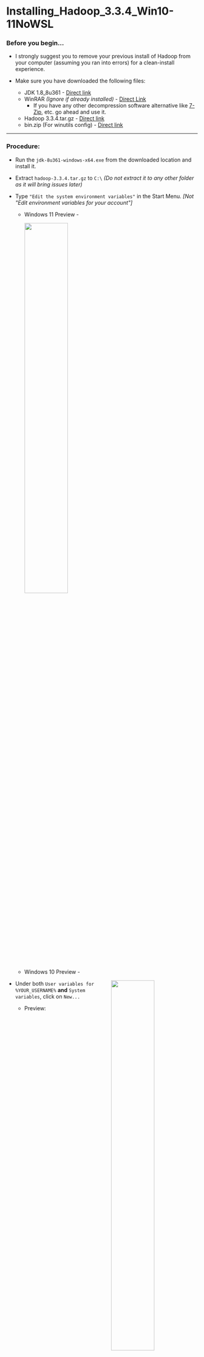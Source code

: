 # Installing_Hadoop_3.3.4_Win10-11NoWSL


### Before you begin...
- I strongly suggest you to remove your previous install of Hadoop from your computer (assuming you ran into errors) for a clean-install experience.

- Make sure you have downloaded the following files:
  - JDK 1.8_8u361 - [Direct link](https://drive.google.com/file/d/1MG3shs65Zpb-ZR_11GUM3WD7VSoGENfQ/view?usp=share_link)
  - WinRAR _(Ignore if already installed)_ - [Direct Link](https://www.win-rar.com/fileadmin/winrar-versions/winrar/winrar-x64-620.exe)
    - If you have any other decompression software alternative like [7-Zip](https://www.7-zip.org/download.html), etc. go ahead and use it.
  - Hadoop 3.3.4.tar.gz - [Direct link](https://dlcdn.apache.org/hadoop/common/hadoop-3.3.4/hadoop-3.3.4.tar.gz)
  - bin.zip (For winutils config) - [Direct link](https://github.com/Suriya2210/Installing_Hadoop_3.3.4_Win10-11NoWSL/raw/main/Resources/bin.zip)

---
### Procedure:
- Run the `jdk-8u361-windows-x64.exe` from the downloaded location and install it.

- Extract `hadoop-3.3.4.tar.gz` to `C:\` _(Do not extract it to any other folder as it will bring issues later)_

- Type `"Edit the system environment variables"` in the Start Menu. _[Not "Edit environment variables for your account"]_
  - Windows 11 Preview - <br /> <p align="left"><img src="https://github.com/Suriya2210/Installing_Hadoop_3.3.4_Win10-11NoWSL/blob/main/Screenshots/EnvVarWin11.png?raw=true" width=50% height=50%></p>
  - Windows 10 Preview - <br /> <p align="left"><img style="float: right;" src="https://github.com/Suriya2210/Installing_Hadoop_3.3.4_Win10-11NoWSL/blob/main/Screenshots/EnvVarWin10.png?raw=true" width=50% height=50%></p>

- Under both `User variables for %YOUR_USERNAME%` **and** `System variables`, click on `New...`
  - Preview: <br /> <p align="left"><img src="https://github.com/Suriya2210/Installing_Hadoop_3.3.4_Win10-11NoWSL/blob/main/Screenshots/SysEnvVarBefore.png?raw=true" width=65% height=65%></p>

- Now create two environment variables with the following values in the before mentioned places:
  - Variable 1:
    - Variable name		: `JAVA_HOME`
    - Variable value	: `C:\Program Files\Java\jdk1.8.0_361` or the path of your preferred version
  - Variable 2:
    - Variable name		: `HADOOP_HOME`
    - Variable value	: `C:\hadoop-3.3.4`

- It should look like this after completion:
  - Preview: <br /> <p align="left"><img src="https://github.com/Suriya2210/Installing_Hadoop_3.3.4_Win10-11NoWSL/blob/main/Screenshots/SysEnvVarAfter.png?raw=true" width=65% height=65%></p>

- Now, under both the variable lists, open `Path` (either by double-clicking on it or select it and click `Edit`), add the following directories to the list and click on `OK`:
  -  `C:\Program Files\Java\jdk1.8.0_361\bin`
  -  `C:\hadoop-3.3.4\bin`
  -  `C:\hadoop-3.3.4\sbin`
- It should look like this:
  - Preview: <br /> <p align="left"><img src="https://github.com/Suriya2210/Installing_Hadoop_3.3.4_Win10-11NoWSL/blob/main/Screenshots/EnvVarWindow.png?raw=true" width=65% height=65%></p>

- Click on `OK` again to close the environment variable window.

- Now, extract `bin.zip` then copy the extracted `bin` folder and paste it to `C:\hadoop-3.3.4`. Click on `✔️ Replace the files in the destination` when prompted.

- Create a new folder in the following locations:
  - `data` in `C:\hadoop-3.3.4`
  - `namenode` in `C:\hadoop-3.3.4\data`
  - `datanode` in `C:\hadoop-3.3.4\data`

- Now, edit file `C:\hadoop-3.3.4\etc\hadoop\core-site.xml` and paste the following code:
```
<configuration>

   <property>
       <name>fs.defaultFS</name>
       <value>hdfs://localhost:9000</value>
   </property>

</configuration>
```

- Then, edit file `C:\hadoop-3.3.4\etc\hadoop\mapred-site.xml` and paste the following code:
```
<configuration>

    <property>
        <name>mapreduce.framework.name</name>
        <value>yarn</value>
    </property>
 
 </configuration>
```

- Then, edit file `C:\hadoop-3.3.4\etc\hadoop\hdfs-site.xml` and paste the following code:
```
<configuration>

    <property>
        <name>dfs.replication</name>
        <value>1</value>
    </property>
 
    <property>
        <name>dfs.namenode.name.dir</name>
        <value>/hadoop-3.3.4/data/namenode</value>
    </property>
 
    <property>
        <name>dfs.datanode.data.dir</name>
        <value>/hadoop-3.3.4/data/datanode</value>
    </property>
 
 </configuration>
```

- Then, edit file `C:\hadoop-3.3.4\etc\hadoop\yarn-site.xml` and paste the following code:
```
<configuration>

   <property>
        <name>yarn.nodemanager.aux-services</name>
        <value>mapreduce_shuffle</value>
   </property>

   <property>
        <name>yarn.nodemanager.auxservices.mapreduce.shuffle.class</name> 
        <value>org.apache.hadoop.mapred.ShuffleHandler</value>
   </property>

</configuration>
```

- Finally, edit file `C:\hadoop-3.3.4\etc\hadoop\hadoop-env.cmd`
  - Find `set JAVA_HOME=%JAVA_HOME%`
  - Replace it with `set JAVA_HOME=C:\Progra~1\Java\jdk1.8.0_361`
    - *Note:* You just have to replace the `%JAVA_HOME%` with the path specified above or the path to your preferred version. I gave it in full for easy searching.
  - *Mandatory:* For systems with usernames containing white-space (Ex: Hari Krishna):
    - Find `set HADOOP_IDENT_STRING=%USERNAME%`
    - Replace it with the first word of your username but with the last letter replaced with `~1` in your `User` path. Example: `Hari Lrishna` -> `Har~1`
      - Like `set HADOOP_IDENT_STRING=C:\User\Har~1` 
  - Save and close the editor

---
### Verification:

- Open CMD (It is always a better measure to 'Run as administrator')
  - Preview: <br /> <p align="left"><img src="https://github.com/Suriya2210/Installing_Hadoop_3.3.4_Win10-11NoWSL/blob/main/Screenshots/CMDinStartSearch.png?raw=true" width=70% height=70%></p>
- Run the command `hdfs` it should output like the one below:
  - Preview: <br /> <p align="left"><img src="https://github.com/Suriya2210/Installing_Hadoop_3.3.4_Win10-11NoWSL/blob/main/Screenshots/JAVA_HOME_Verification.png?raw=true" width=75% height=75%></p>
  - If there is an `Error: JAVA_HOME is incorrectly set` message just after you run the command, you might have INCORRECTLY set the `Environment variable` or `Path` or `hadoop-env.cmd` steps. Go back and verify.

- Format namenode:
  - Run the command `hdfs namenode -format`
  - The output should be like in the following - [Link](https://github.com/Suriya2210/Installing_Hadoop_3.3.4_Win10-11NoWSL/blob/ef9c774df6c2de6bf4aaf9dfb71779fdda176a2d/CMD%20Outputs/namenodeformatsuccess.txt)

- Run the cluster
  - Execute the command `start-all.cmd` in the command prompt (CMD)
  - You should now get the following command prompt windows running:
    - Apache Hadoop Distribution - hadoop namenode
    - Apache Hadoop Distribution - hadoop datanode
    - Apache Hadoop Distribution - yarn resourcemanager
    - Apache Hadoop Distribution - yam nodemanager
  - You may get the following window during first-time use:
    - Preview (Reference): <br /> <p align="left"><img src="https://venzi.files.wordpress.com/2019/08/oracle-database-18c-xe-windows-firewall.png" width=70% height=70%></p>
    - Tick both `Private networks...` and `Public networks...` and click on `Allow access`
  - Give it a few moments to initialize.
  - Preview: <br /> <p align="left"><img src="https://brain-mentors.com/wp-content/uploads/2020/11/546.png" width=70% height=70%></p>
  
 - Verify execution:
   - Execute the command `jps`
   - You should get the following output:
   - Preview: <br /> <p align="left"><img src="https://github.com/Suriya2210/Installing_Hadoop_3.3.4_Win10-11NoWSL/blob/main/CMD%20Outputs/jpsExecution.png?raw=true" width=85% height=85%></p>
   - If there are any one of them missing, check the respective window of the missed application to check for errors. There should not be any `SHUTDOWN_MSG: Shutting down %application% at %SystemName%/%IP_Address%`

---
### Accessing the UI:

- If all the things done till now are verified, you may attempt to access the UI.
- Open your preferred browser and enter the following address:
  - For accessing ResourceManager web UI: http://localhost:8088
    - Preview: <br /> <p align="left"><img src="https://brain-mentors.com/wp-content/uploads/2020/11/sdfsd-1536x510.png" width=80% height=80%></p>
  - For accessing NameNode web UI: http://localhost:9870
    - Preview: <br /> <p align="left"><img src="https://brain-mentors.com/wp-content/uploads/2020/11/asasas.jpg" width=80% height=80%></p>
- You can stop all the applications by running the command `stop-all.cmd` in any Command Prompt window. 

---
#### That's it! We've successfully installed and executed Hadoop! Or did we? ( ﾉ ﾟｰﾟ)ﾉ

---
#### Time for the questions now (that were asked to me recently):

Q. What exactly are the differences between the .tar.gz (Compressed package) and the .exe (Executable installer) version of JDK?
A. As far as I know, the .tar.gz variant needs to be configured manually for the required scenario and is recommended for advanced users who knows what they are dealing with (Even as far as actually registering it as a version in the JDK/JRE manager manually). The .exe variant on the other hand is preferred my most users and is a straightforward way to get JDK and JRE up and running in your machine. All you have to do is just set up `Path` in `Environment Variables`.

Q. Why WinRAR?
A. WinRAR is known to support various compression formats. So installing it now might help us in the future. (Come on it's just around 10MB)

Q. Why specifically the 1.8 version of JDK?
A. Honestly, I really have no in-depth idea as on why but form what I have heard, Hadoop was developed and built around that so this might provide better stability.

